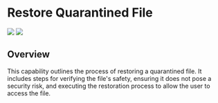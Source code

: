# Restore Quarantined File
![](https://img.shields.io/badge/Phase-Recovery_%28P0005%29-blue)&nbsp;![](https://img.shields.io/badge/Category-File-blue)
## Overview
This capability outlines the process of restoring a quarantined file. It includes steps for verifying the file's safety, ensuring it does not pose a security risk, and executing the restoration process to allow the user to access the file.